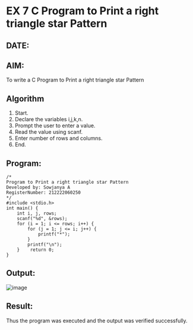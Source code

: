 # EX 7 C Program to Print a right triangle star Pattern
## DATE:
## AIM:
To write a C Program to Print a right triangle star Pattern

## Algorithm
   
1. Start. 
2. Declare the variables i,j,k,n. 
3. Prompt the user to enter a value. 
4. Read the value using scanf. 
5. Enter number of rows and columns. 
6. End.

## Program:
```
/*
Program to Print a right triangle star Pattern
Developed by: Sowjanya A
RegisterNumber: 212222060250
*/
#include <stdio.h> 
int main() { 
    int i, j, rows; 
    scanf("%d", &rows); 
    for (i = 1; i <= rows; i++) { 
        for (j = 1; j <= i; j++) { 
            printf("*"); 
        } 
        printf("\n"); 
    }    return 0; 
}  

```

## Output:

![image](https://github.com/user-attachments/assets/a0881776-fcc9-4f96-a441-2f3cc4d800e1)

## Result:
Thus the program was executed and the output was verified successfully.
